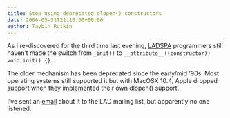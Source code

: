 ```yaml
---
title: Stop using deprecated dlopen() constructors
date: 2006-05-31T21:10:00+00:00
author: Taybin Rutkin
---
```


As I re-discovered for the third time last evening, [LADSPA](http://www.ladspa.org) programmers still haven&#8217;t made the switch from `_init()` to `__attribute__((constructor)) void init() {}`.

The older mechanism has been deprecated since the early/mid &#8217;90s. Most operating systems still supported it but with MacOSX 10.4, Apple dropped support when they [implemented](http://developer.apple.com/releasenotes/DeveloperTools/dyld.html) their own dlopen() support.

I&#8217;ve sent an [email](http://marc.theaimsgroup.com/?l=linux-audio-dev&m=113045466129402&w=2) about it to the LAD mailing list, but apparently no one listened.

